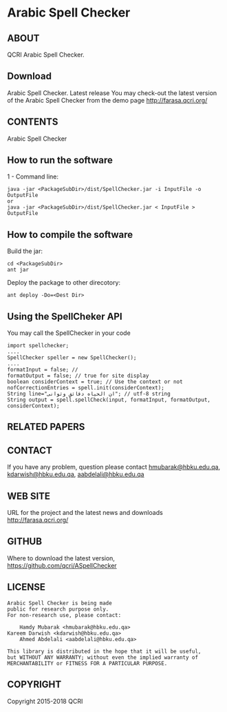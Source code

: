 Arabic Spell Checker
=============

ABOUT
--------------------------
QCRI Arabic Spell Checker.


Download
---------

Arabic Spell Checker. Latest release
You may check-out the latest version of the Arabic Spell Checker from the demo page http://farasa.qcri.org/


CONTENTS
--------------------------
Arabic Spell Checker

How to run the software
------------------------
1 - Command line:


	java -jar <PackageSubDir>/dist/SpellChecker.jar -i InputFile -o OutputFile
	or 
	java -jar <PackageSubDir>/dist/SpellChecker.jar < InputFile > OutputFile


How to compile the software
----------------------------
Build the jar:

    cd <PackageSubDir> 
	ant jar
	
Deploy the package to other direcotory:

	ant deploy -Do=<Dest Dir>

Using the SpellCheker API
-------------------------
You may call the SpellChecker in your code 

	import spellchecker;
	....
	SpellChecker speller = new SpellChecker();
	....
	formatInput = false; //
    formatOutput = false; // true for site display
	boolean considerContext = true; // Use the context or not
	nofCorrectionEntries = spell.init(considerContext);
	String line="ان الحياه دقائق وثوانى"; // utf-8 string
	String output = spell.spellCheck(input, formatInput, formatOutput, considerContext);


RELATED PAPERS
-------------------------


CONTACT
--------------------------
If you have any problem, question please contact hmubarak@hbku.edu.qa, kdarwish@hbku.edu.qa, aabdelali@hbku.edu.qa

WEB SITE
---------------------------
URL for the project  and the latest news  and downloads
	http://farasa.qcri.org/

GITHUB
---------------------------
Where to download the latest version, 
	https://github.com/qcri/ASpellChecker

LICENSE
------------
    Arabic Spell Checker is being made 
    public for research purpose only. 
    For non-research use, please contact:
    
        Hamdy Mubarak <hmubarak@hbku.edu.qa>
	Kareem Darwish <kdarwish@hbku.edu.qa>
        Ahmed Abdelali <aabdelali@hbku.edu.qa>
    
    This library is distributed in the hope that it will be useful,
    but WITHOUT ANY WARRANTY; without even the implied warranty of
    MERCHANTABILITY or FITNESS FOR A PARTICULAR PURPOSE.  


COPYRIGHT
----------------------------
Copyright 2015-2018 QCRI
